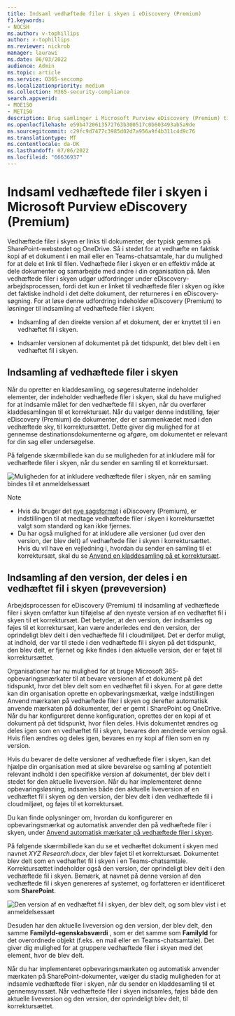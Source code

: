 ```yaml
---
title: Indsaml vedhæftede filer i skyen i eDiscovery (Premium)
f1.keywords:
- NOCSH
ms.author: v-tophillips
author: v-tophillips
ms.reviewer: nickrob
manager: laurawi
ms.date: 06/03/2022
audience: Admin
ms.topic: article
ms.service: O365-seccomp
ms.localizationpriority: medium
ms.collection: M365-security-compliance
search.appverid:
- MOE150
- MET150
description: Brug samlinger i Microsoft Purview eDiscovery (Premium) til at indsamle vedhæftede filer i skyen til gennemsyn i en undersøgelse eller sag.
ms.openlocfilehash: e59b4720613572763b300517c0b603493ab5a9de
ms.sourcegitcommit: c29fc9d7477c3985d02d7a956a9f4b311c4d9c76
ms.translationtype: MT
ms.contentlocale: da-DK
ms.lasthandoff: 07/06/2022
ms.locfileid: "66636937"
---
```

# <a name="collect-cloud-attachments-in-microsoft-purview-ediscovery-premium"></a>Indsaml vedhæftede filer i skyen i Microsoft Purview eDiscovery (Premium)

Vedhæftede filer i skyen er links til dokumenter, der typisk gemmes på SharePoint-webstedet og OneDrive. Så i stedet for at vedhæfte en faktisk kopi af et dokument i en mail eller en Teams-chatsamtale, har du mulighed for at dele et link til filen. Vedhæftede filer i skyen er en effektiv måde at dele dokumenter og samarbejde med andre i din organisation på. Men vedhæftede filer i skyen udgør udfordringer under eDiscovery-arbejdsprocessen, fordi det kun er linket til vedhæftede filer i skyen og ikke det faktiske indhold i det delte dokument, der returneres i en eDiscovery-søgning. For at løse denne udfordring indeholder eDiscovery (Premium) to løsninger til indsamling af vedhæftede filer i skyen:  

- Indsamling af den direkte version af et dokument, der er knyttet til i en vedhæftet fil i skyen.

- Indsamler versionen af dokumentet på det tidspunkt, det blev delt i en vedhæftet fil i skyen.

## <a name="collecting-cloud-attachments"></a>Indsamling af vedhæftede filer i skyen

Når du opretter en kladdesamling, og søgeresultaterne indeholder elementer, der indeholder vedhæftede filer i skyen, skal du have mulighed for at indsamle målet for den vedhæftede fil i skyen, når du overfører kladdesamlingen til et korrektursæt. Når du vælger denne indstilling, føjer eDiscovery (Premium) de dokumenter, der er sammenkædet med i den vedhæftede sky, til korrektursættet. Dette giver dig mulighed for at gennemse destinationsdokumenterne og afgøre, om dokumentet er relevant for din sag eller undersøgelse.

På følgende skærmbillede kan du se muligheden for at inkludere mål for vedhæftede filer i skyen, når du sender en samling til et korrektursæt.

![Muligheden for at inkludere vedhæftede filer i skyen, når en samling bindes til et anmeldelsessæt](../media/CollectCloudAttachments1.png)

> [!NOTE]
>- Hvis du bruger det [nye sagsformat](advanced-ediscovery-new-case-format.md) i eDiscovery (Premium), er indstillingen til at medtage vedhæftede filer i skyen i korrektursættet valgt som standard og kan ikke fjernes.<br/>
>- Du har også mulighed for at inkludere alle versioner (ud over den version, der blev delt) af vedhæftede filer i skyen i korrektursættet.  
Hvis du vil have en vejledning i, hvordan du sender en samling til et korrektursæt, skal du se [Anvend en kladdesamling på et korrektursæt](commit-draft-collection.md).

## <a name="collecting-the-version-shared-in-a-cloud-attachment-preview"></a>Indsamling af den version, der deles i en vedhæftet fil i skyen (prøveversion)

Arbejdsprocessen for eDiscovery (Premium) til indsamling af vedhæftede filer i skyen omfatter kun tilføjelse af den nyeste version af en vedhæftet fil i skyen til et korrektursæt. Det betyder, at den version, der indsamles og føjes til et korrektursæt, kan være anderledes end den version, der oprindeligt blev delt i den vedhæftede fil i cloudmiljøet. Det er derfor muligt, at indhold, der var til stede i den vedhæftede fil i skyen på det tidspunkt, den blev delt, er fjernet og ikke findes i den aktuelle version, der er føjet til korrektursættet.

Organisationer har nu mulighed for at bruge Microsoft 365-opbevaringsmærkater til at bevare versionen af et dokument på det tidspunkt, hvor det blev delt som en vedhæftet fil i skyen. For at gøre dette kan din organisation oprette en opbevaringsmærkat, vælge indstillingen Anvend mærkaten på vedhæftede filer i skyen og derefter automatisk anvende mærkaten på dokumenter, der er gemt i SharePoint og OneDrive. Når du har konfigureret denne konfiguration, oprettes der en kopi af et dokument på det tidspunkt, hvor filen deles. Hvis dokumentet ændres og deles igen som en vedhæftet fil i skyen, bevares den ændrede version også. Hvis filen ændres og deles igen, bevares en ny kopi af filen som en ny version.

Hvis du bevarer de delte versioner af vedhæftede filer i skyen, kan det hjælpe din organisation med at sikre bevarelse og samling af potentielt relevant indhold i den specifikke version af dokumentet, der blev delt i stedet for den aktuelle liveversion. Når du har implementeret denne opbevaringsløsning, indsamles både den aktuelle liveversion af en vedhæftet fil i skyen og den version, der blev delt i den vedhæftede fil i cloudmiljøet, og føjes til et korrektursæt.

Du kan finde oplysninger om, hvordan du konfigurerer en opbevaringsmærkat og automatisk anvender den på vedhæftede filer i skyen, under [Anvend automatisk mærkater på vedhæftede filer i skyen](apply-retention-labels-automatically.md#auto-apply-labels-to-cloud-attachments).

På følgende skærmbillede kan du se et vedhæftet dokument i skyen med navnet *XYZ Research.docx*, der blev føjet til et korrektursæt. Dokumentet blev delt som en vedhæftet fil i skyen i en Teams-chatsamtale. Korrektursættet indeholder også den version, der oprindeligt blev delt i den vedhæftede fil i skyen. Bemærk, at navnet på denne version af den vedhæftede fil i skyen genereres af systemet, og forfatteren er identificeret som **SharePoint**.

![Den version af en vedhæftet fil i skyen, der blev delt, og som blev vist i et anmeldelsessæt](../media/CollectCloudAttachments2.png)

Desuden har den aktuelle liveversion og den version, der blev delt, den samme **FamilyId-egenskabsværdi** , som er det samme som **FamilyId** for det overordnede objekt (f.eks. en mail eller en Teams-chatsamtale). Det giver dig mulighed for at gruppere vedhæftede filer i skyen med det element, hvor de blev delt.

Når du har implementeret opbevaringsmærkaten og automatisk anvender mærkaten på SharePoint-dokumenter, vælger du stadig muligheden for at indsamle vedhæftede filer i skyen, når du sender en kladdesamling til et gennemsynssæt. Når vedhæftede filer i skyen indsamles, føjes både den aktuelle liveversion og den version, der oprindeligt blev delt, til korrektursættet.
